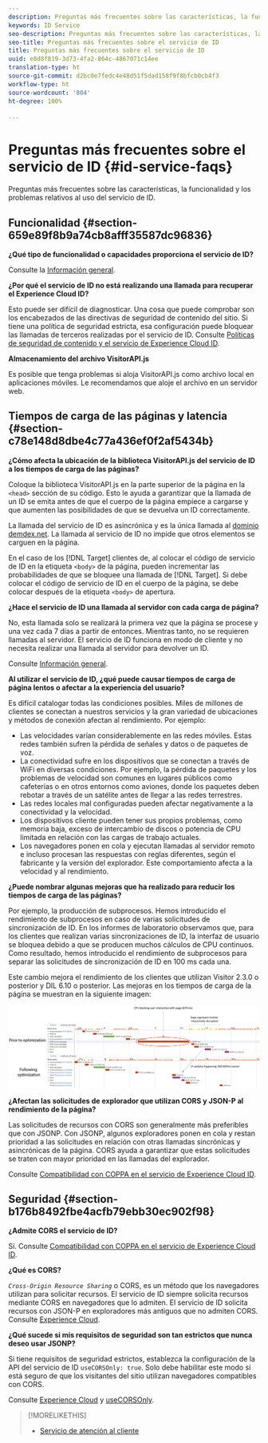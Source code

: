 ```yaml
---
description: Preguntas más frecuentes sobre las características, la funcionalidad y los problemas relativos al uso del servicio de ID.
keywords: ID Service
seo-description: Preguntas más frecuentes sobre las características, la funcionalidad y los problemas relativos al uso del servicio de ID.
seo-title: Preguntas más frecuentes sobre el servicio de ID
title: Preguntas más frecuentes sobre el servicio de ID
uuid: e8d8f819-3d73-4fa2-864c-4867071c14ee
translation-type: ht
source-git-commit: d2bc0e7fedc4e48d51f5dad158f9f8bfcb0cb4f3
workflow-type: ht
source-wordcount: '804'
ht-degree: 100%

---
```



# Preguntas más frecuentes sobre el servicio de ID {#id-service-faqs}

Preguntas más frecuentes sobre las características, la funcionalidad y los problemas relativos al uso del servicio de ID.

## Funcionalidad {#section-659e89f8b9a74cb8afff35587dc96836}

**¿Qué tipo de funcionalidad o capacidades proporciona el servicio de ID?**

Consulte la [Información general](../introduction/overview.md).

**¿Por qué el servicio de ID no está realizando una llamada para recuperar el Experience Cloud ID?**

Esto puede ser difícil de diagnosticar. Una cosa que puede comprobar son los encabezados de las directivas de seguridad de contenido del sitio. Si tiene una política de seguridad estricta, esa configuración puede bloquear las llamadas de terceros realizadas por el servicio de ID. Consulte [Políticas de seguridad de contenido y el servicio de Experience Cloud ID](../reference/csp.md#concept-968c423a7392479db0a0d821ae9783e3).

**Almacenamiento del archivo VisitorAPI.js**

Es posible que tenga problemas si aloja VisitorAPI.js como archivo local en aplicaciones móviles. Le recomendamos que aloje el archivo en un servidor web.

## Tiempos de carga de las páginas y latencia {#section-c78e148d8dbe4c77a436ef0f2af5434b}

**¿Cómo afecta la ubicación de la biblioteca VisitorAPI.js del servicio de ID a los tiempos de carga de las páginas?**

Coloque la biblioteca VisitorAPI.js en la parte superior de la página en la `<head>` sección de su código. Esto le ayuda a garantizar que la llamada de un ID se emita antes de que el cuerpo de la página empiece a cargarse y que aumenten las posibilidades de que se devuelva un ID correctamente.

La llamada del servicio de ID es asincrónica y es la única llamada al [dominio demdex.net](https://docs.adobe.com/content/help/es-ES/audience-manager/user-guide/reference/demdex-calls.html). La llamada al servicio de ID no impide que otros elementos se carguen en la página.

En el caso de los [!DNL Target] clientes de, al colocar el código de servicio de ID en la etiqueta `<body>` de la página, pueden incrementar las probabilidades de que se bloquee una llamada de [!DNL Target]. Si debe colocar el código de servicio de ID en el cuerpo de la página, se debe colocar después de la etiqueta `<body>` de apertura.

**¿Hace el servicio de ID una llamada al servidor con cada carga de página?**

No, esta llamada solo se realizará la primera vez que la página se procese y una vez cada 7 días a partir de entonces. Mientras tanto, no se requieren llamadas al servidor. El servicio de ID funciona en modo de cliente y no necesita realizar una llamada al servidor para devolver un ID.

Consulte [Información general](../introduction/overview.md).

**Al utilizar el servicio de ID, ¿qué puede causar tiempos de carga de página lentos o afectar a la experiencia del usuario?**

Es difícil catalogar todas las condiciones posibles. Miles de millones de clientes se conectan a nuestros servicios y la gran variedad de ubicaciones y métodos de conexión afectan al rendimiento. Por ejemplo:

* Las velocidades varían considerablemente en las redes móviles. Estas redes también sufren la pérdida de señales y datos o de paquetes de voz.
* La conectividad sufre en los dispositivos que se conectan a través de WiFi en diversas condiciones. Por ejemplo, la pérdida de paquetes y los problemas de velocidad son comunes en lugares públicos como cafeterías o en otros entornos como aviones, donde los paquetes deben rebotar a través de un satélite antes de llegar a las redes terrestres.
* Las redes locales mal configuradas pueden afectar negativamente a la conectividad y la velocidad.
* Los dispositivos cliente pueden tener sus propios problemas, como memoria baja, exceso de intercambio de discos o potencia de CPU limitada en relación con las cargas de trabajo actuales.
* Los navegadores ponen en cola y ejecutan llamadas al servidor remoto e incluso procesan las respuestas con reglas diferentes, según el fabricante y la versión del explorador. Este comportamiento afecta a la velocidad y al rendimiento.

**¿Puede nombrar algunas mejoras que ha realizado para reducir los tiempos de carga de las páginas?**

Por ejemplo, la producción de subprocesos. Hemos introducido el rendimiento de subprocesos en caso de varias solicitudes de sincronización de ID. En los informes de laboratorio observamos que, para los clientes que realizan varias sincronizaciones de ID, la interfaz de usuario se bloquea debido a que se producen muchos cálculos de CPU continuos. Como resultado, hemos introducido el rendimiento de subprocesos para separar las solicitudes de sincronización de ID en 100 ms cada una.

Este cambio mejora el rendimiento de los clientes que utilizan Visitor 2.3.0 o posterior y DIL 6.10 o posterior. Las mejoras en los tiempos de carga de la página se muestran en la siguiente imagen:

![](assets/id_sync_improvements_copy.png)

**¿Afectan las solicitudes de explorador que utilizan CORS y JSON-P al rendimiento de la página?**

Las solicitudes de recursos con CORS son generalmente más preferibles que con JSONP. Con JSONP, algunos exploradores ponen en cola y restan prioridad a las solicitudes en relación con otras llamadas sincrónicas y asincrónicas de la página. CORS ayuda a garantizar que estas solicitudes se traten con mayor prioridad en las llamadas del explorador.

Consulte [Compatibilidad con COPPA en el servicio de Experience Cloud ID](../reference/cors.md#concept-6c280446990d46d88ba9da15d2dcc758).

## Seguridad {#section-b176b8492fbe4acfb79ebb30ec902f98}

**¿Admite CORS el servicio de ID?**

Sí. Consulte [Compatibilidad con COPPA en el servicio de Experience Cloud ID](../reference/cors.md#concept-6c280446990d46d88ba9da15d2dcc758).

**¿Qué es CORS?**

*`Cross-Origin Resource Sharing`* o CORS, es un método que los navegadores utilizan para solicitar recursos. El servicio de ID siempre solicita recursos mediante CORS en navegadores que lo admiten. El servicio de ID solicita recursos con JSON-P en exploradores más antiguos que no admiten CORS. Consulte [Experience Cloud](../reference/cors.md#concept-6c280446990d46d88ba9da15d2dcc758).

**¿Qué sucede si mis requisitos de seguridad son tan estrictos que nunca deseo usar JSONP?**

Si tiene requisitos de seguridad estrictos, establezca la configuración de la API del servicio de ID `useCORSOnly: true`. Solo debe habilitar este modo si está seguro de que los visitantes del sitio utilizan navegadores compatibles con CORS.

Consulte [Experience Cloud](../reference/cors.md#concept-6c280446990d46d88ba9da15d2dcc758) y [useCORSOnly](../library/function-vars/use-cors-only.md#reference-8a9a143d838b48d6b23329b84b13e1fa).

>[!MORELIKETHIS]
>
>* [Servicio de atención al cliente](https://helpx.adobe.com/es/marketing-cloud/contact-support.html)

